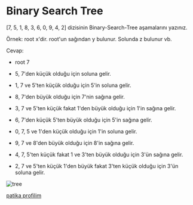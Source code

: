 # Binary Search Tree

[7, 5, 1, 8, 3, 6, 0, 9, 4, 2] dizisinin Binary-Search-Tree aşamalarını yazınız.

Örnek: root x'dir. root'un sağından y bulunur. Solunda z bulunur vb.

Cevap:

- root 7

- 5, 7'den küçük olduğu için soluna gelir.

- 1, 7 ve 5'ten küçük olduğu için 5'in soluna gelir.

- 8, 7'den büyük olduğu için 7'nin sağına gelir.

- 3, 7 ve 5'ten küçük fakat 1'den büyük olduğu için 1'in sağına gelir.

- 6, 7'den küçük 5'ten büyük olduğu için 5'in sağına gelir.

- 0, 7, 5 ve 1'den küçük olduğu için 1'in soluna gelir.

- 9, 7 ve 8'den büyük olduğu için 8'in sağına gelir.

- 4, 7, 5'ten küçük fakat 1 ve 3'ten büyük olduğu için 3'ün sağına gelir.

- 2, 7 ve 5'ten küçük 1'den büyük fakat 3'ten küçük olduğu için 3'ün soluna gelir.


![tree](https://user-images.githubusercontent.com/110825820/189474885-016746b7-4fd9-412c-a42f-b0cd3d2f8b01.png)


[patika profilim](https://app.patika.dev/yazilimci)
